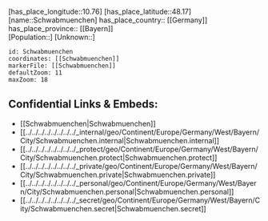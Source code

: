 ﻿---
location: [48.17,10.76] 
mapzoom: [7,12] 
mapmarker: city 
type: City
tags:
- geo/City


SpocWebEntityId: 34087
isDeleted: false
confidential: public

---
[has_place_longitude::10.76] 
[has_place_latitude::48.17] 
[name::Schwabmuenchen] 
has_place_country:: [[Germany]]  
has_place_province:: [[Bayern]]  
[Population::] 
[Unknown::] 


```leaflet
id: Schwabmuenchen
coordinates: [[Schwabmuenchen]] 
markerFile: [[Schwabmuenchen]] 
defaultZoom: 11 
maxZoom: 18
```


## Confidential Links & Embeds: 
- [[Schwabmuenchen|Schwabmuenchen]]  
- [[../../../../../../../../_internal/geo/Continent/Europe/Germany/West/Bayern/City/Schwabmuenchen.internal|Schwabmuenchen.internal]] 
- [[../../../../../../../../_protect/geo/Continent/Europe/Germany/West/Bayern/City/Schwabmuenchen.protect|Schwabmuenchen.protect]] 
- [[../../../../../../../../_private/geo/Continent/Europe/Germany/West/Bayern/City/Schwabmuenchen.private|Schwabmuenchen.private]] 
- [[../../../../../../../../_personal/geo/Continent/Europe/Germany/West/Bayern/City/Schwabmuenchen.personal|Schwabmuenchen.personal]] 
- [[../../../../../../../../_secret/geo/Continent/Europe/Germany/West/Bayern/City/Schwabmuenchen.secret|Schwabmuenchen.secret]] 
